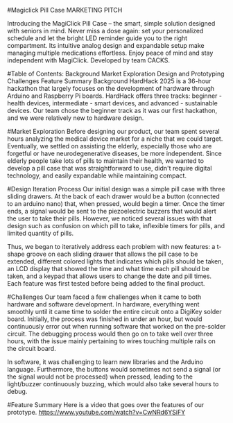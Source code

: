 #Magiclick Pill Case
MARKETING PITCH

Introducing the MagiClick Pill Case – the smart, simple solution designed with seniors in mind. Never miss a dose again: set your personalized schedule and let the bright LED reminder guide you to the right compartment. Its intuitive analog design and expandable setup make managing multiple medications effortless. Enjoy peace of mind and stay independent with MagiClick. Developed by team CACKS.

#Table of Contents:
Background
Market Exploration
Design and Prototyping
Challenges
Feature Summary
Background
HardHack 2025 is a 36-hour hackathon that largely focuses on the development of hardware through Arduino and Raspberry Pi boards. HardHack offers three tracks: beginner - health devices, intermediate - smart devices, and advanced - sustainable devices. Our team chose the beginner track as it was our first hackathon, and we were relatively new to hardware design.

#Market Exploration
Before designing our product, our team spent several hours analyzing the medical device market for a niche that we could target. Eventually, we settled on assisting the elderly, especially those who are forgetful or have neurodegenerative diseases, be more independent. Since elderly people take lots of pills to maintain their health, we wanted to develop a pill case that was straightforward to use, didn't require digital technology, and easily expandable while maintaining compact.

#Design Iteration Process
Our initial design was a simple pill case with three sliding drawers. At the back of each drawer would be a button (connected to an arduino nano) that, when pressed, would begin a timer. Once the timer ends, a signal would be sent to the piezoelectric buzzers that would alert the user to take their pills. However, we noticed several issues with that design such as confusion on which pill to take, inflexible timers for pills, and limited quantity of pills.

Thus, we began to iteratively address each problem with new features: a t-shape groove on each sliding drawer that allows the pill case to be extended, different colored lights that indicates which pills should be taken, an LCD display that showed the time and what time each pill should be taken, and a keypad that allows users to change the date and pill times. Each feature was first tested before being added to the final product.

#Challenges
Our team faced a few challenges when it came to both hardware and software development. In hardware, everything went smoothly until it came time to solder the entire circuit onto a DigiKey solder board. Initially, the process was finished in under an hour, but would continuously error out when running software that worked on the pre-solder circuit. The debugging process would then go on to take well over three hours, with the issue mainly pertaining to wires touching multiple rails on the circuit board.

In software, it was challenging to learn new libraries and the Arduino language. Furthermore, the buttons would sometimes not send a signal (or the signal would not be processed) when pressed, leading to the light/buzzer continuously buzzing, which would also take several hours to debug.

#Feature Summary
Here is a video that goes over the features of our prototype.
https://www.youtube.com/watch?v=CwNRd6YSiFY

